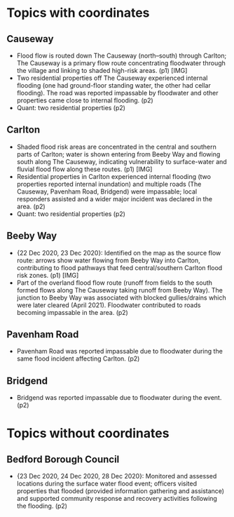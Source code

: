 

# Topics with coordinates

## Causeway
* Flood flow is routed down The Causeway (north–south) through Carlton; The Causeway is a primary flow route concentrating floodwater through the village and linking to shaded high-risk areas. (p1) [IMG]
* Two residential properties off The Causeway experienced internal flooding (one had ground-floor standing water, the other had cellar flooding). The road was reported impassable by floodwater and other properties came close to internal flooding. (p2)
* Quant: two residential properties (p2)

## Carlton
* Shaded flood risk areas are concentrated in the central and southern parts of Carlton; water is shown entering from Beeby Way and flowing south along The Causeway, indicating vulnerability to surface-water and fluvial flood flow along these routes. (p1) [IMG]
* Residential properties in Carlton experienced internal flooding (two properties reported internal inundation) and multiple roads (The Causeway, Pavenham Road, Bridgend) were impassable; local responders assisted and a wider major incident was declared in the area. (p2)
* Quant: two residential properties (p2)

## Beeby Way
* {22 Dec 2020, 23 Dec 2020}: Identified on the map as the source flow route: arrows show water flowing from Beeby Way into Carlton, contributing to flood pathways that feed central/southern Carlton flood risk zones. (p1) [IMG]
* Part of the overland flood flow route (runoff from fields to the south formed flows along The Causeway taking runoff from Beeby Way). The junction to Beeby Way was associated with blocked gullies/drains which were later cleared (April 2021). Floodwater contributed to roads becoming impassable in the area. (p2)

## Pavenham Road
* Pavenham Road was reported impassable due to floodwater during the same flood incident affecting Carlton. (p2)

## Bridgend
* Bridgend was reported impassable due to floodwater during the event. (p2)


# Topics without coordinates

## Bedford Borough Council
* {23 Dec 2020, 24 Dec 2020, 28 Dec 2020}: Monitored and assessed locations during the surface water flood event; officers visited properties that flooded (provided information gathering and assistance) and supported community response and recovery activities following the flooding. (p2)

